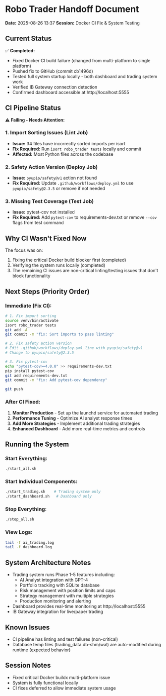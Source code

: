 # Robo Trader Handoff Document
**Date:** 2025-08-26 13:37
**Session:** Docker CI Fix & System Testing

## Current Status
✅ **Completed:**
- Fixed Docker CI build failure (changed from multi-platform to single platform)
- Pushed fix to GitHub (commit cb1496d)
- Tested full system startup locally - both dashboard and trading system work
- Verified IB Gateway connection detection
- Confirmed dashboard accessible at http://localhost:5555

## CI Pipeline Status
⚠️ **Failing - Needs Attention:**

### 1. Import Sorting Issues (Lint Job)
- **Issue:** 34 files have incorrectly sorted imports per isort
- **Fix Required:** Run `isort robo_trader tests` locally and commit
- **Affected:** Most Python files across the codebase

### 2. Safety Action Version (Deploy Job)
- **Issue:** `pyupio/safety@v1` action not found
- **Fix Required:** Update `.github/workflows/deploy.yml` to use `pyupio/safety@2.3.5` or remove if not needed

### 3. Missing Test Coverage (Test Job)
- **Issue:** pytest-cov not installed
- **Fix Required:** Add `pytest-cov` to requirements-dev.txt or remove `--cov` flags from test command

## Why CI Wasn't Fixed Now
The focus was on:
1. Fixing the critical Docker build blocker first (completed)
2. Verifying the system runs locally (completed)
3. The remaining CI issues are non-critical linting/testing issues that don't block functionality

## Next Steps (Priority Order)

### Immediate (Fix CI):
```bash
# 1. Fix import sorting
source venv/bin/activate
isort robo_trader tests
git add -A
git commit -m "fix: Sort imports to pass linting"

# 2. Fix safety action version
# Edit .github/workflows/deploy.yml line with pyupio/safety@v1
# Change to pyupio/safety@2.3.5

# 3. Fix pytest-cov
echo "pytest-cov>=4.0.0" >> requirements-dev.txt
pip install pytest-cov
git add requirements-dev.txt
git commit -m "fix: Add pytest-cov dependency"

git push
```

### After CI Fixed:
1. **Monitor Production** - Set up the launchd service for automated trading
2. **Performance Tuning** - Optimize AI analyst response times
3. **Add More Strategies** - Implement additional trading strategies
4. **Enhanced Dashboard** - Add more real-time metrics and controls

## Running the System

### Start Everything:
```bash
./start_all.sh
```

### Start Individual Components:
```bash
./start_trading.sh    # Trading system only
./start_dashboard.sh   # Dashboard only
```

### Stop Everything:
```bash
./stop_all.sh
```

### View Logs:
```bash
tail -f ai_trading.log
tail -f dashboard.log
```

## System Architecture Notes
- Trading system runs Phase 1-5 features including:
  - AI Analyst integration with GPT-4
  - Portfolio tracking with SQLite database
  - Risk management with position limits and caps
  - Strategy management with multiple strategies
  - Production monitoring and alerting
- Dashboard provides real-time monitoring at http://localhost:5555
- IB Gateway integration for live/paper trading

## Known Issues
- CI pipeline has linting and test failures (non-critical)
- Database temp files (trading_data.db-shm/wal) are auto-modified during runtime (expected behavior)

## Session Notes
- Fixed critical Docker buildx multi-platform issue
- System is fully functional locally
- CI fixes deferred to allow immediate system usage